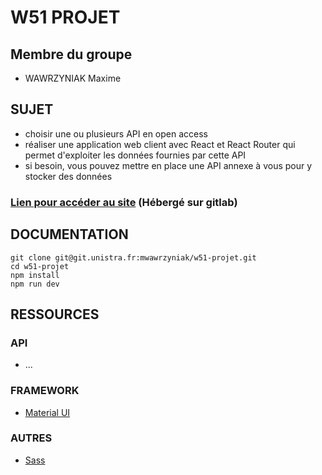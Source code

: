 # W51 PROJET

## Membre du groupe
- WAWRZYNIAK Maxime

## SUJET
- choisir une ou plusieurs API en open access
- réaliser une application web client avec React et React Router qui permet d'exploiter les données fournies par cette API
- si besoin, vous pouvez mettre en place une API annexe à vous pour y stocker des données


### [Lien pour accéder au site](https://w51-projet-mwawrzyniak-7c98c4101e6b401146d7f31e67c1f813a9e05186.pages.unistra.fr/) (Hébergé sur gitlab)


## DOCUMENTATION
```shell
git clone git@git.unistra.fr:mwawrzyniak/w51-projet.git
cd w51-projet
npm install
npm run dev
```

## RESSOURCES

### API
- ...

### FRAMEWORK
- [Material UI](https://mui.com/)

### AUTRES
- [Sass](https://sass-lang.com/)